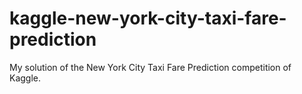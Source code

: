 # kaggle-new-york-city-taxi-fare-prediction
My solution of the New York City Taxi Fare Prediction competition of Kaggle.
